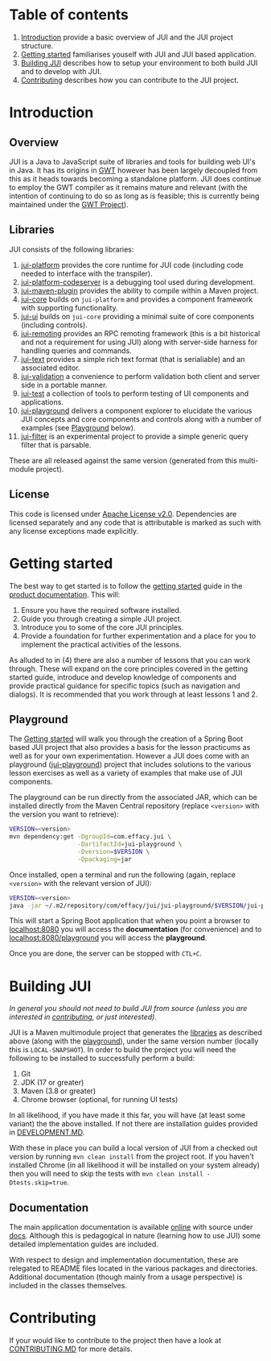 # Table of contents

1. [Introduction](#introduction) provide a basic overview of JUI and the JUI project structure.
2. [Getting started](#getting-started) familiarises youself with JUI and JUI based application. 
3. [Building JUI](#building-jui) describes how to setup your environment to both build JUI and to develop with JUI.
4. [Contributing](#contributing) describes how you can contribute to the JUI project.

# Introduction

## Overview

JUI is a Java to JavaScript suite of libraries and tools for building web UI's in Java. It has its origins in [GWT](https://www.gwtproject.org/) however has been largely decoupled from this as it heads towards becoming a standalone platform. JUI does continue to employ the GWT compiler as it remains mature and relevant (with the intention of continuing to do so as long as is feasible; this is currently being maintained under the [GWT Project](https://github.com/gwtproject/gwt)).


## Libraries

JUI consists of the following libraries:

1. [jui-platform](./jui-platform/) provides the core runtime for JUI code (including code needed to interface with the transpiler).
2. [jui-platform-codeserver](./jui-platform-codeserver/) is a debugging tool used during development.
3. [jui-maven-plugin](./jui-maven-plugin/) provides the ability to compile within a Maven project.
4. [jui-core](./jui-core/) builds on `jui-platform` and provides a component framework with supporting functionality.
5. [jui-ui](./jui-ui/) builds on `jui-core` providing a minimal suite of core components (including controls).
6. [jui-remoting](./jui-remoting/) provides an RPC remoting framework (this is a bit historical and not a requirement for using JUI) along with server-side harness for handling queries and commands.
7. [jui-text](./jui-text/) provides a simple rich text format (that is serialiable) and an associated editor.
8. [jui-validation](./jui-validation/) a convenience to perform validation both client and server side in a portable manner.
9. [jui-test](./jui-test/) a collection of tools to perform testing of UI components and applications.
10. [jui-playground](./jui-playground/) delivers a component explorer to elucidate the various JUI concepts and core components and controls along with a number of examples (see [Playground](#playground) below).
11. [jui-filter](./jui-filter/) is an experimental project to provide a simple generic query filter that is parsable.

These are all released against the same version (generated from this multi-module project).

## License

This code is licensed under [Apache License v2.0](https://www.apache.org/licenses/LICENSE-2.0). Dependencies are licensed separately and any code that is attributable is marked as such with any license exceptions made explicitly.

# Getting started

The best way to get started is to follow the [getting started](https://juiproject.github.io/jui-stack/#/intro_gettingstarted) guide in the [product documentation](https://juiproject.github.io/jui-stack/). This will:

1. Ensure you have the required software installed.
2. Guide you through creating a simple JUI project.
3. Introduce you to some of the core JUI principles.
4. Provide a foundation for further experimentation and a place for you to implement the practical activities of the lessons.

As alluded to in (4) there are also a number of lessons that you can work through. These will expand on the core principles covered in the getting started guide, introduce and develop knowledge of components and provide practical guidance for specific topics (such as navigation and dialogs). It is recommended that you work through at least lessons 1 and 2.

## Playground

The [Getting started](https://juiproject.github.io/jui-stack/#/intro_gettingstarted) will walk you through the creation of a Spring Boot based JUI project that also provides a basis for the lesson practicums as well as for your own experimentation. However a JUI does come with an playground ([jui-playground](./jui-playground/)) project that includes solutions to the various lesson exercises as well as a variety of examples that make use of JUI components.

The playground can be run directly from the associated JAR, which can be installed directly from the Maven Central repository (replace `<version>` with the version you want to retrieve):

```bash
VERSION=<version>
mvn dependency:get -DgroupId=com.effacy.jui \
                   -DartifactId=jui-playground \
                   -Dversion=$VERSION \
                   -Dpackaging=jar
```

Once installed, open a terminal and run the following (again, replace `<version>` with the relevant version of JUI):

```bash
VERSION=<version>
java -jar ~/.m2/repository/com/effacy/jui/jui-playground/$VERSION/jui-playground-$VERSION.jar
```

This will start a Spring Boot application that when you point a browser to [localhost:8080](http://localhost:8080) you will access the **documentation** (for convenience) and to [localhost:8080/playground](http://localhost:8080/playground) you will access the **playground**.

Once you are done, the server can be stopped with `CTL+C`.

# Building JUI

*In general you should not need to build JUI from source (unless you are interested in [contributing](./CONTRIBUTING.md), or just interested).*

JUI is a Maven multimodule project that generates the [libraries](#libraries) as described above (along with the [playground](#playground)), under the same version number (locally this is `LOCAL-SNAPSHOT`). In order to build the project you will need the following to be installed to successfully perform a build:

1. Git
2. JDK (17 or greater)
3. Maven (3.8 or greater)
4. Chrome browser (optional, for running UI tests)

In all likelihood, if you have made it this far, you will have (at least some variant) the the above installed. If not there are installation guides provided in [DEVELOPMENT.MD](./DEVELOPMENT.md).

With these in place you can build a local version of JUI from a checked out version by running `mvn clean install` from the project root. If you haven't installed Chrome (in all likelihood it will be installed on your system already) then you will need to skip the tests with `mvn clean install -Dtests.skip=true`.

## Documentation

The main application documentation is available [online](https://juiproject.github.io/jui-stack/) with source under [docs](/docs/). Although this is pedagogical in nature (learning how to use JUI) some detailed implementation guides are included.

With respect to design and implementation documentation, these are relegated to README files located in the various packages and directories. Additional documentation (though mainly from a usage perspective) is included in the classes themselves.

# Contributing

If your would like to contribute to the project then have a look at [CONTRIBUTING.MD](./CONTRIBUTING.md) for more details.


